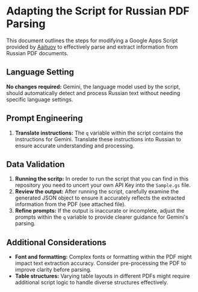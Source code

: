 # Adapting the Script for Russian PDF Parsing

This document outlines the steps for modifying a Google Apps Script provided by [Aaituov](https://github.com/Aaituov) to effectively parse and extract information from Russian PDF documents.

## Language Setting
**No changes required:** Gemini, the language model used by the script, should automatically detect and process Russian text without needing specific language settings.

## Prompt Engineering
1. **Translate instructions:** The `q` variable within the script contains the instructions for Gemini. Translate these instructions into Russian to ensure accurate understanding and processing.

## Data Validation
1. **Running the scritp:** In oreder to run the script that you can find in this repository you need to uncert your own API Key into the `Sample.gs` file.
2. **Review the output:** After running the script, carefully examine the generated JSON object to ensure it accurately reflects the extracted information from the PDF (see attached file).
3. **Refine prompts:** If the output is inaccurate or incomplete, adjust the prompts within the `q` variable to provide clearer guidance for Gemini's parsing.

## Additional Considerations
- **Font and formatting:** Complex fonts or formatting within the PDF might impact text extraction accuracy. Consider pre-processing the PDF to improve clarity before parsing.
- **Table structures:** Varying table layouts in different PDFs might require additional script logic to handle diverse structures effectively.

